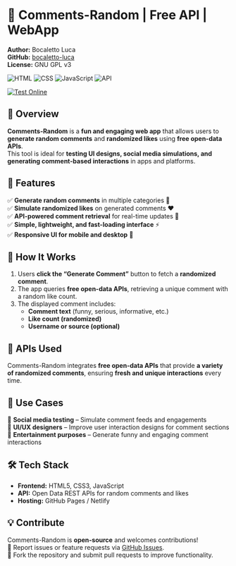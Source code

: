 # 💬 Comments-Random  | Free API | WebApp

**Author:** Bocaletto Luca  
**GitHub:** [bocaletto-luca](https://github.com/bocaletto-luca)  
**License:** GNU GPL v3  

![HTML](https://img.shields.io/badge/HTML5-E34F26?style=flat-square&logo=html5&logoColor=white)
![CSS](https://img.shields.io/badge/CSS3-1572B6?style=flat-square&logo=css3&logoColor=white)
![JavaScript](https://img.shields.io/badge/JavaScript-F7DF1E?style=flat-square&logo=javascript&logoColor=black)
![API](https://img.shields.io/badge/API-Free%20Open%20Data-9cf?style=flat-square&logo=comments)

[![Test Online](https://img.shields.io/badge/Test%20Online-Click%20Here-brightgreen?style=for-the-badge)](https://bocaletto-luca.github.io/Comments-Random/)

## 📌 Overview  

**Comments-Random** is a **fun and engaging web app** that allows users to **generate random comments** and **randomized likes** using **free open-data APIs**.  
This tool is ideal for **testing UI designs, social media simulations, and generating comment-based interactions** in apps and platforms.

## 🌟 Features  

✅ **Generate random comments** in multiple categories 💬  
✅ **Simulate randomized likes** on generated comments ❤️  
✅ **API-powered comment retrieval** for real-time updates 🔄  
✅ **Simple, lightweight, and fast-loading interface** ⚡  
✅ **Responsive UI for mobile and desktop** 📱  

## 🚀 How It Works  

1. Users **click the “Generate Comment”** button to fetch a **randomized comment**.  
2. The app queries **free open-data APIs**, retrieving a unique comment with a random like count.  
3. The displayed comment includes:
   - **Comment text** (funny, serious, informative, etc.)  
   - **Like count (randomized)**  
   - **Username or source (optional)**  

## 🔗 APIs Used  

Comments-Random integrates **free open-data APIs** that provide **a variety of randomized comments**, ensuring **fresh and unique interactions** every time.

## 🎯 Use Cases  

💬 **Social media testing** – Simulate comment feeds and engagements  
🔎 **UI/UX designers** – Improve user interaction designs for comment sections  
🤣 **Entertainment purposes** – Generate funny and engaging comment interactions  

## 🛠 Tech Stack  

- **Frontend:** HTML5, CSS3, JavaScript  
- **API:** Open Data REST APIs for random comments and likes  
- **Hosting:** GitHub Pages / Netlify  

## 💡 Contribute  

Comments-Random is **open-source** and welcomes contributions!  
📌 Report issues or feature requests via [GitHub Issues](https://github.com/bocaletto-luca/comments-random/issues).  
🔧 Fork the repository and submit pull requests to improve functionality. 
